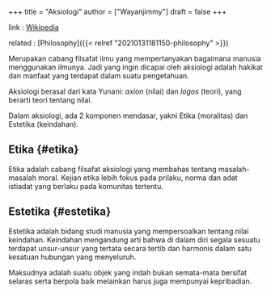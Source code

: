 +++
title = "Aksiologi"
author = ["Wayanjimmy"]
draft = false
+++

link
: [Wikipedia](https://id.wikipedia.org/wiki/Aksiologi)

related
: [Philosophy]({{< relref "20210131181150-philosophy" >}})

Merupakan cabang filsafat ilmu yang mempertanyakan bagaimana manusia menggunakan ilmunya. Jadi yang ingin dicapai oleh aksiologi adalah hakikat dan manfaat yang terdapat dalam suatu pengetahuan.

Aksiologi berasal dari kata Yunani: _axion_ (nilai) dan _logos_ (teori), yang berarti teori tentang nilai.

Dalam aksiologi, ada 2 komponen mendasar, yakni Etika (moralitas) dan Estetika (keindahan).


## Etika {#etika}

Etika adalah cabang filsafat aksiologi yang membahas tentang masalah-masalah moral. Kejian etika lebih fokus pada prilaku, norma dan adat istiadat yang berlaku pada komunitas tertentu.


## Estetika {#estetika}

Estetika adalah bidang studi manusia yang mempersoalkan tentang nilai keindahan. Keindahan mengandung arti bahwa di dalam diri segala sesuatu terdapat unsur-unsur yang tertata secara tertib dan harmonis dalam satu kesatuan hubungan yang menyeluruh.

Maksudnya adalah suatu objek yang indah bukan semata-mata bersifat selaras serta berpola baik melainkan harus juga mempunyai kepribadian.
